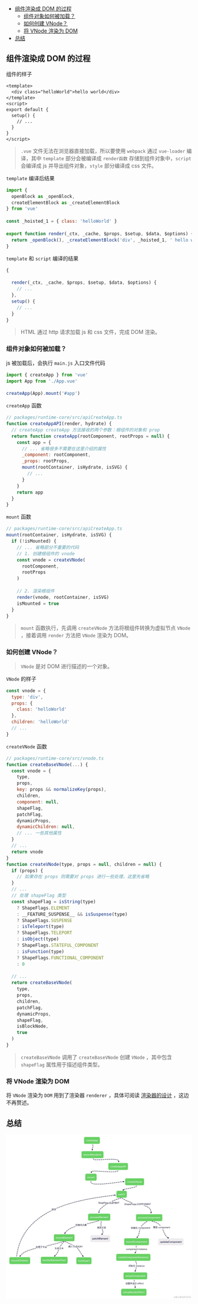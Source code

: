 - [组件渲染成 DOM 的过程](#组件渲染成-dom-的过程)
  - [组件对象如何被加载？](#组件对象如何被加载)
  - [如何创建 VNode？](#如何创建-vnode)
  - [将 VNode 渲染为 DOM](#将-vnode-渲染为-dom)
- [总结](#总结)

## 组件渲染成 DOM 的过程

组件的样子

```vue
<template>
  <div class="helloWorld">hello world</div>
</template>
<script>
export default {
  setup() {
    // ...
  }
}
</script>
```

> `.vue` 文件无法在浏览器直接加载，所以要使用 `webpack` 通过 `vue-loader` 编译，其中 `template` 部分会被编译成 `render函数` 存储到组件对象中，`script` 会编译成 js 并导出组件对象，`style` 部分编译成 css 文件。

`template` 编译后结果

```js
import {
  openBlock as _openBlock,
  createElementBlock as _createElementBlock
} from 'vue'

const _hoisted_1 = { class: 'helloWorld' }

export function render(_ctx, _cache, $props, $setup, $data, $options) {
  return _openBlock(), _createElementBlock('div', _hoisted_1, ' hello world ')
}
```

`template` 和 `script` 编译的结果

```js
{

  render(_ctx, _cache, $props, $setup, $data, $options) {
    // ...
  },
  setup() {
    // ...
  }
}
```

> HTML 通过 http 请求加载 js 和 css 文件，完成 DOM 渲染。

### 组件对象如何被加载？

js 被加载后，会执行 `main.js` 入口文件代码

```js
import { createApp } from 'vue'
import App from './App.vue'

createApp(App).mount('#app')
```

`createApp` 函数

```js
// packages/runtime-core/src/apiCreateApp.ts
function createAppAPI(render, hydrate) {
  // createApp createApp 方法接收的两个参数：根组件的对象和 prop
  return function createApp(rootComponent, rootProps = null) {
    const app = {
      // ... 省略很多不需要在这里介绍的属性
      _component: rootComponent,
      _props: rootProps,
      mount(rootContainer, isHydrate, isSVG) {
        // ...
      }
    }
    return app
  }
}
```

`mount` 函数

```js
// packages/runtime-core/src/apiCreateApp.ts
mount(rootContainer, isHydrate, isSVG) {
  if (!isMounted) {
    // ... 省略部分不重要的代码
    // 1. 创建根组件的 vnode
    const vnode = createVNode(
      rootComponent,
      rootProps
    )

    // 2. 渲染根组件
    render(vnode, rootContainer, isSVG)
    isMounted = true
  }
}
```

> `mount` 函数执行，先调用 `createVNode` 方法将根组件转换为虚拟节点 `VNode` ，接着调用 `render` 方法把 `VNode` 渲染为 DOM。

### 如何创建 VNode？

> `VNode` 是对 DOM 进行描述的一个对象。

`VNode` 的样子

```js
const vnode = {
  type: 'div',
  props: {
    class: 'helloWorld'
  },
  children: 'helloWorld'
  // ...
}
```

`createVNode` 函数

```js
// packages/runtime-core/src/vnode.ts
function createBaseVNode(...) {
  const vnode = {
    type,
    props,
    key: props && normalizeKey(props),
    children,
    component: null,
    shapeFlag,
    patchFlag,
    dynamicProps,
    dynamicChildren: null,
    // ... 一些其他属性
  }
  // ...
  return vnode
}
function createVNode(type, props = null, children = null) {
  if (props) {
    // 如果存在 props 则需要对 props 进行一些处理，这里先省略
  }
  // ...
  // 处理 shapeFlag 类型
  const shapeFlag = isString(type)
    ? ShapeFlags.ELEMENT
    : __FEATURE_SUSPENSE__ && isSuspense(type)
    ? ShapeFlags.SUSPENSE
    : isTeleport(type)
    ? ShapeFlags.TELEPORT
    : isObject(type)
    ? ShapeFlags.STATEFUL_COMPONENT
    : isFunction(type)
    ? ShapeFlags.FUNCTIONAL_COMPONENT
    : 0

  // ...
  return createBaseVNode(
    type,
    props,
    children,
    patchFlag,
    dynamicProps,
    shapeFlag,
    isBlockNode,
    true
  )
}
```

> `createBaseVNode` 调用了 `createBaseVNode` 创建 `VNode` ，其中包含 `shapeFlag` 属性用于描述组件类型。

### 将 VNode 渲染为 DOM

将 `VNode` 渲染为 `DOM` 用到了渲染器 `renderer` ，具体可阅读 [渲染器的设计](./渲染器的设计.md) ，这边不再赘述。

## 总结

![渲染器执行流程](./images/vue3_renderer_flow_chart.jpg)
